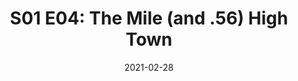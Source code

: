---
title: "S01 E04: The Mile (and .56) High Town"
date: 2021-02-28
description: "Snowboarding, Local Infrastructure, and Frozen Dead Guys"
tags: ["Newsletter"]
canonicalUrl: "https://tinyletter.com/nikhilthota/letters/s01-e04-the-mile-and-56-high-town"
readingTime: "7"
emoji: 🏔
image: "/images/newsletter_transparent.png"
---